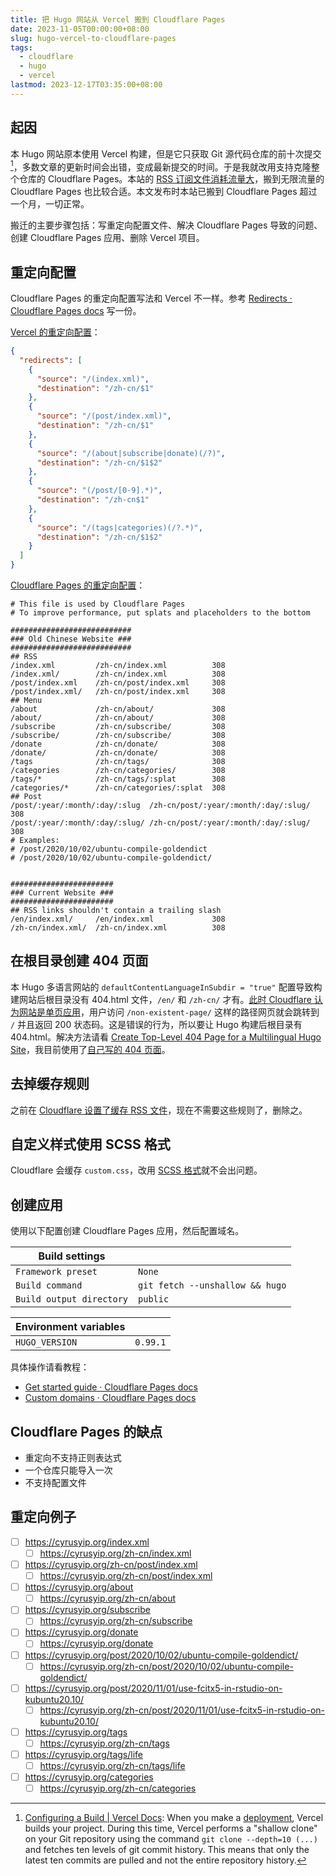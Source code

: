 ```yaml
---
title: 把 Hugo 网站从 Vercel 搬到 Cloudflare Pages
date: 2023-11-05T00:00:00+08:00
slug: hugo-vercel-to-cloudflare-pages
tags:
  - cloudflare
  - hugo
  - vercel
lastmod: 2023-12-17T03:35:00+08:00
---
```


## 起因

本 Hugo 网站原本使用 Vercel 构建，但是它只获取 Git 源代码仓库的前十次提交[^jiao]，多数文章的更新时间会出错，变成最新提交的时间。于是我就改用支持克隆整个仓库的 Cloudflare Pages。本站的 [RSS 订阅文件消耗流量大](/zh-cn/posts/2022/11/22/cache-rss-with-cloudflare/)，搬到无限流量的 Cloudflare Pages 也比较合适。本文发布时本站已搬到 Cloudflare Pages 超过一个月，一切正常。

[^jiao]: [Configuring a Build | Vercel Docs](https://vercel.com/docs/deployments/configure-a-build): When you make a [deployment](https://vercel.com/docs/deployments/overview), Vercel builds your project. During this time, Vercel performs a "shallow clone" on your Git repository using the command `git clone --depth=10 (...)` and fetches ten levels of git commit history. This means that only the latest ten commits are pulled and not the entire repository history.

搬迁的主要步骤包括：写重定向配置文件、解决 Cloudflare Pages 导致的问题、创建 Cloudflare Pages 应用、删除 Vercel 项目。

## 重定向配置

Cloudflare Pages 的重定向配置写法和 Vercel 不一样。参考 [Redirects · Cloudflare Pages docs](https://developers.cloudflare.com/pages/platform/redirects/) 写一份。

[Vercel 的重定向配置](https://github.com/CyrusYip/cyrusyip-blog/blob/f1d927a68954eaaf3cec3b3f6fb7c32d2ea2d24f/vercel.json#L10-L31)：

```json
{
  "redirects": [
    {
      "source": "/(index.xml)",
      "destination": "/zh-cn/$1"
    },
    {
      "source": "/(post/index.xml)",
      "destination": "/zh-cn/$1"
    },
    {
      "source": "/(about|subscribe|donate)(/?)",
      "destination": "/zh-cn/$1$2"
    },
    {
      "source": "(/post/[0-9].*)",
      "destination": "/zh-cn$1"
    },
    {
      "source": "/(tags|categories)(/?.*)",
      "destination": "/zh-cn/$1$2"
    }
  ]
}
```

[Cloudflare Pages 的重定向配置](https://github.com/CyrusYip/cyrusyip-blog/blob/f1d927a68954eaaf3cec3b3f6fb7c32d2ea2d24f/static/_redirects)：

```
# This file is used by Cloudflare Pages
# To improve performance, put splats and placeholders to the bottom

###########################
### Old Chinese Website ###
###########################
## RSS
/index.xml         /zh-cn/index.xml          308
/index.xml/        /zh-cn/index.xml          308
/post/index.xml    /zh-cn/post/index.xml     308
/post/index.xml/   /zh-cn/post/index.xml     308
## Menu
/about             /zh-cn/about/             308
/about/            /zh-cn/about/             308
/subscribe         /zh-cn/subscribe/         308
/subscribe/        /zh-cn/subscribe/         308
/donate            /zh-cn/donate/            308
/donate/           /zh-cn/donate/            308
/tags              /zh-cn/tags/              308
/categories        /zh-cn/categories/        308
/tags/*            /zh-cn/tags/:splat        308
/categories/*      /zh-cn/categories/:splat  308
## Post
/post/:year/:month/:day/:slug  /zh-cn/post/:year/:month/:day/:slug/ 308
/post/:year/:month/:day/:slug/ /zh-cn/post/:year/:month/:day/:slug/ 308
# Examples:
# /post/2020/10/02/ubuntu-compile-goldendict
# /post/2020/10/02/ubuntu-compile-goldendict/


#######################
### Current Website ###
#######################
## RSS links shouldn't contain a trailing slash
/en/index.xml/     /en/index.xml             308
/zh-cn/index.xml/  /zh-cn/index.xml          308
```

## 在根目录创建 404 页面

本 Hugo 多语言网站的 `defaultContentLanguageInSubdir = "true"` 配置导致构建网站后根目录没有 404.html 文件，`/en/` 和 `/zh-cn/` 才有。[此时 Cloudflare 认为网站是单页应用](https://community.cloudflare.com/t/redirects-rule-for-all-404-page-to-homepage/449500)，用户访问 `/non-existent-page/` 这样的路径网页就会跳转到 `/` 并且返回 200 状态码。这是错误的行为，所以要让 Hugo 构建后根目录有 404.html。解决方法请看 [Create Top-Level 404 Page for a Multilingual Hugo Site](/en/posts/2023/11/06/hugo-top-level-404/)，我目前使用了[自己写的 404 页面](https://github.com/CyrusYip/cyrusyip-blog/blob/0b6d0b826d25470a471f5e8503d49055b8a7fc95/static/404.html)。

## 去掉缓存规则

之前在 [Cloudflare 设置了缓存 RSS 文件](/zh-cn/posts/2022/11/22/cache-rss-with-cloudflare/)，现在不需要这些规则了，删除之。

## 自定义样式使用 SCSS 格式

Cloudflare 会缓存 `custom.css`，改用 [SCSS 格式](https://github.com/CyrusYip/cyrusyip-blog/blob/0b6d0b826d25470a471f5e8503d49055b8a7fc95/assets/sass/_custom/_custom.scss)就不会出问题。

## 创建应用

使用以下配置创建 Cloudflare Pages 应用，然后配置域名。

| Build settings           |                                 |
| ------------------------ | ------------------------------- |
| `Framework preset`       | `None`                          |
| `Build command`          | `git fetch --unshallow && hugo` |
| `Build output directory` | `public`                        |

| Environment variables |          |
| --------------------- | -------- |
| `HUGO_VERSION`        | `0.99.1` |

具体操作请看教程：

- [Get started guide · Cloudflare Pages docs](https://developers.cloudflare.com/pages/get-started/guide/)
- [Custom domains · Cloudflare Pages docs](https://developers.cloudflare.com/pages/platform/custom-domains/)

## Cloudflare Pages 的缺点

- 重定向不支持正则表达式
- 一个仓库只能导入一次
- 不支持配置文件

## 重定向例子

- [ ] https://cyrusyip.org/index.xml
    - [ ] https://cyrusyip.org/zh-cn/index.xml
- [ ] https://cyrusyip.org/zh-cn/post/index.xml
    - [ ] https://cyrusyip.org/zh-cn/post/index.xml
- [ ] https://cyrusyip.org/about
    - [ ] https://cyrusyip.org/zh-cn/about
- [ ] https://cyrusyip.org/subscribe
    - [ ] https://cyrusyip.org/zh-cn/subscribe
- [ ] https://cyrusyip.org/donate
    - [ ] https://cyrusyip.org/donate
- [ ] https://cyrusyip.org/post/2020/10/02/ubuntu-compile-goldendict/
    - [ ] https://cyrusyip.org/zh-cn/post/2020/10/02/ubuntu-compile-goldendict/
- [ ] https://cyrusyip.org/post/2020/11/01/use-fcitx5-in-rstudio-on-kubuntu20.10/
    - [ ] https://cyrusyip.org/zh-cn/post/2020/11/01/use-fcitx5-in-rstudio-on-kubuntu20.10/
- [ ] https://cyrusyip.org/tags
    - [ ] https://cyrusyip.org/zh-cn/tags
- [ ] https://cyrusyip.org/tags/life
    - [ ] https://cyrusyip.org/zh-cn/tags/life
- [ ] https://cyrusyip.org/categories
    - [ ] https://cyrusyip.org/zh-cn/categories
